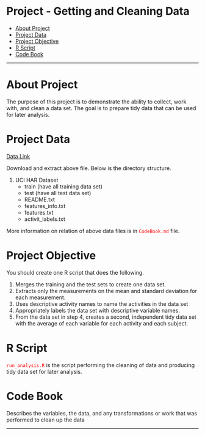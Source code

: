 # Project - Getting and Cleaning Data

- [About Project](#about-project)
- [Project Data](#project-data)
- [Project Objective](#project-objective)
- [R Script](#r-script)
- [Code Book](#code-book)

*********
# About Project
The purpose of this project is to demonstrate the ability to collect, work with, and clean a data set. The goal is to prepare tidy data that can be used for later analysis.

# Project Data
[Data Link](https://d396qusza40orc.cloudfront.net/getdata%2Fprojectfiles%2FUCI%20HAR%20Dataset.zip)

Download and extract above file. Below is the directory structure.

1. UCI HAR Dataset
     + train (have all training data set)
     + test (have all test data set)
     + README.txt
     + features_info.txt
     + features.txt
     + activit_labels.txt

More information on relation of above data files is in <span style="color:red;">`CodeBook.md`</span> file.

# Project Objective
You should create one R script that does the following. 

1. Merges the training and the test sets to create one data set.
2. Extracts only the measurements on the mean and standard deviation for each measurement. 
3. Uses descriptive activity names to name the activities in the data set
4. Appropriately labels the data set with descriptive variable names. 
5. From the data set in step 4, creates a second, independent tidy data set with the average of each variable for each activity and each subject.

# R Script
<span style="color:red;">`run_analysis.R`</span> is the script performing the cleaning of data and producing tidy data set for later analysis.

# Code Book
Describes the variables, the data, and any transformations or work that was performed to clean up the data

*******
